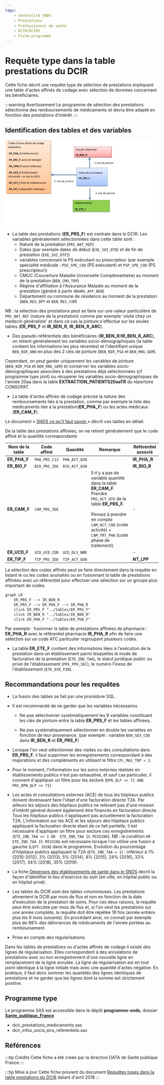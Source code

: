 ```yaml
---
tags:
    - Généralité SNDS
    - Prestations
    - Professionnel de santé
    - DCIR/DCIRS
    - Fiche-programme
---
```


# Requête type dans la table prestations du DCIR
<!-- SPDX-License-Identifier: MPL-2.0 -->

<TagLinks />

Cette fiche décrit une requête type de sélection de prestations impliquant une table d'actes affinés de codage avec sélection de données concernant les bénéficiaires.


:::warning Avertissement
Le programme de sélection des prestations sélectionne des remboursements de médicaments et devra être adapté en fonction des prestations d'intérêt.
:::

## Identification des tables et des variables

![figure 1](../files/Sante_publique_France/20212801_SpF_schema-prestation_MLP-2.0.jpg)

- La table des prestations (**ER_PRS_F**) est centrale dans le DCIR. Les variables généralement sélectionnées dans cette table sont :
  - Nature de la prestation (`PRS_NAT_REF`)
  - Dates (par exemple dates de début (`EXE_SOI_DTD`) et de fin de prestation (`EXE_SOI_DTF`))
  - variables concernant le PS exécutant ou prescripteur (par exemple spécialité médicale : `PSE_SPE_COD` (PS exécutant) et `PSP_SPE_COD` (PS prescripteur))
  - CMUC (Couverture Maladie Universelle Complémentaire) au moment de la prestation (`BEN_CMU_TOP`)
  - Régime d'affiliation à l'Assurance Maladie au moment de la prestation (généré à partir de`ORG_AFF_BEN`)
  - Département ou commune de résidence au moment de la prestation (`BEN_RES_DPT` et `BEN_RES_COM`)

NB : la sélection des prestations peut se faire sur une valeur particulière de `PRS_NAT_REF` (nature de la prestation) comme par exemple 'visite chez un médecin généraliste' et dans ce cas la jointure s'effectue sur les seules tables  (**ER_PRS_F** et **IR_BEN_R**, **IR_BEN_R_ARC**).

- Des pseudo-référentiels des bénéficiaires (**IR_BEN_R**/**IR_BEN_R_ARC**), on retient généralement les variables socio-démographiques (la table contient les informations les plus récentes) et l'identifiant unique `BEN_NIR_ANO` en plus des 2 clés de jointure (`BEN_NIR_PSA` et `BEN_RNG_GEM`).

Cependant, on peut garder uniquement les variables de jointure (`BEN_NIR_PSA` et `BEN_RNG_GEM`) et conserver les variables socio-démographiques associées à des prestations déjà sélectionnées (cf programme type joint) ou récupérer les variables socio-démographiques de l'année 20aa  dans la table **EXTRACTION_PATIENTS20aaTR** du répertoire CONSOPAT.

- La table d'actes affinés de codage précise la nature des remboursements liés à la prestation, comme par exemple la liste des médicaments liée à la prestation(**ER_PHA_F**) ou les actes médicaux (**ER_CAM_F**). 

Le document « [SNDS ce qu'il faut savoir ](../files/Sante_publique_France/2019_01_SpF_SNDS-ce-quil-faut-savoir-MPL-2.0.docx)» décrit ces tables en détail.

De la table des prestations affinées, on ne retient généralement que le code affiné et la quantité correspondante

| Nom de la table | Code affiné | Quantité | Remarque | Référentiel associé |
|--------------------------------------------------------------------------------------------------|-------------|-------------|-----------------------------------------------------------------------------------------------------|---------------------|
| **ER_PHA_F** | `PHA_PRS_C13` | `PHA_ACT_QSN` | | **IR_PHA_R** |
| **ER_BIO_F** | `BIO_PRS_IDE` | `BIO_ACT_QSN` | | **IR_BIO_R** |
| **ER_CAM_F** | `CAM_PRS_IDE` | | Il n'y a pas de variable quantité dans la table **ER_CAM_F**. Prendre `PRS_ACT_QTE` de la table **ER_PRS_F**. <br><br> Pensez à prendre en compte `CAM_ACT_COD` (code activité) + `CAM_TRT_PHA` (code phase de traitement).| - |
| **ER_UCD_F** | `UCD_UCD_COD` | `UCD_DLV_NBR` | | - |
| **ER_TIP_F** | `TIP_PRS_IDE` | `TIP_ACT_QSN` | | **NT_LPP** |


La sélection des codes affinés peut se faire directement dans la requête en listant le ou les codes souhaités ou en fusionnant la table de prestations affinées avec un référentiel pour effectuer une sélection sur un groupe plus important de codes.

```mermaid
graph LR
    ER_PRS_F --> IR_BEN_R
    ER_PRS_F --> ER_PHA_F --> IR_PHA_R
    click ER_PRS_F "../tables/ER_PRS_F"
    click IR_BEN_R "../tables/IR_BEN_R"
    click ER_PHA_F "../tables/ER_PHA_F"
```

Par exemple : fusionner la table de prestations affinées de pharmacie : **ER_PHA_R** avec le référentiel pharmacie **IR_PHA_R** afin de faire une sélection sur un code ATC particulier regroupant plusieurs codes.


- La table **ER_ETE_F** contient des informations liées à l'exécution de la prestation dans un établissement parmi lesquelles le mode de facturation de la prestation (`ETE_IND_TAA`), le statut juridique public ou privé de l'établissement (`PRS_PPU_SEC`), le numéro Finess de l'établissement (`ETE_EXE_FIN`).

## Recommandations pour les requêtes

- La fusion des tables se fait par une procédure SQL.

- Il est recommandé de ne garder que les variables nécessaires.

    - Ne pas sélectionner systématiquement les 9 variables constituant les clés de jointure entre la table **ER_PRS_F** et les tables affinées,

    - Ne pas systématiquement sélectionner en double les variables en fonction de leur provenance. (par exemple : variable `BEN_SEX_COD` dans **IR_BEN_R** et **ER_PRS_F**)   

- Lorsque l'on veut sélectionner des visites ou des consultations dans **ER_PRS_F**, il faut supprimer les enregistrements correspondant à des majorations et des compléments en utilisant le filtre `CPL_MAJ_TOP < 2`.

- Pour le moment, l'information sur les soins externes réalisés en établissements publics n'est pas exhaustive, et sauf cas particulier, il convient d'appliquer un filtre pour les exclure (`DPN_QLF <> 71 AND PRS_DPN_QLP <> 71`)

- Les actes et consultations externes (ACE) de tous les hôpitaux publics doivent dorénavant faire l'objet d'une facturation directe T2A. Par ailleurs les séjours des hôpitaux publics ne relevant pas d'une mission d'intérêt général doivent également être financés en facturation directe. Tous les hôpitaux publics n'appliquent pas actuellement la facturation T2A. L'information sur les ACE et les séjours des hôpitaux publics appliquant la facturation directe étant de ce fait partielle, il est nécessaire d'appliquer un filtre pour exclure ces enregistrements (`ETE_IND_TAA <> 1 OR  ETE_IND_TAA IS MISSING`).
NB : la condition `OR  ETE_IND_TAA IS MISSING` est nécessaire lorsque l'on utilise une fusion à gauche (`LEFT JOIN`) dans le programme. 
Evolution du pourcentage d'hôpitaux publics appliquant la T2A (`ETE_IND_TAA = 1`) :
 inférieur à 1% (2010-2012), 3% (2013), 5% (2014), 8% (2015), 24% (2016), 33% (2017), 34% (2018), 35% (2019).

- La fiche [Dépenses des établissements de santé dans le SNDS](etablissements_sante.md) décrit la façon d'identifier le lieu d'exercice du soin (en ville, en hôpital public ou en hôpital privé).

- Les tables du DCIR sont des tables volumineuses. Les prestations alimentent le DCIR par mois de flux et non en fonction de la date d'exécution de la prestation de soins. Pour ces deux raisons, la requête peut être exécutée par mois de flux et, si l'on veut les prestations sur une année complète, la requête doit être répétée 18 fois (année entière plus les 6 mois suivants). En procédant ainsi, on connait par exemple plus de 98% des délivrances de médicaments  de l'année portées au remboursement.

- Prise en compte des régularisations.

Dans les tables de prestations ou d'actes affinés de codage il existe des lignes de régularisation. Elles correspondent à des annulations de prestations avec ou non enregistrement d'une nouvelle ligne en remplacement de la ligne annulée. La ligne de régularisation est en tout point identique à la ligne initiale mais avec une quantité d'actes négative. En pratique, il faut donc sommer les quantités des lignes identiques de prestations et ne garder que les lignes dont la somme est strictement positive.

## Programme type

Le programme SAS est accessible dans le dépôt **programme-snds**, dossier [**Sante_publique_France**](https://gitlab.com/healthdatahub/programmes-snds/-/tree/master/Sante_publique_France)
* dcir_prestations_medicaments.sas
* dcir_infos_socio_eco_referentiels.sas

## Références

:::tip Crédits
Cette fiche a été créée par la direction DATA de Santé publique France
:::

:::tip Mise à jour
Cette fiche provient du document [Requêtes types dans la table prestations du DCIR](../files/Sante_publique_France/2018_04_SpF_requetes-types-prestations-DCIR_MPL-2.0.docx) datant d'avril 2018
:::
